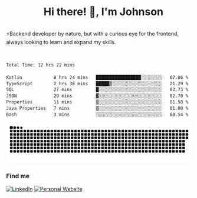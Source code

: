 <div id="user-content-toc">
  <ul align="center">
    <summary><h1 style="display: inline-block">Hi there! 👋, I'm Johnson</h1></summary>
  </ul>
</div>

⚡Backend developer by nature, but with a curious eye for the frontend, always looking to learn and expand my skills.

<br>


<!--START_SECTION:waka-->

```txt
Total Time: 12 hrs 22 mins

Kotlin            8 hrs 24 mins   █████████████████░░░░░░░░   67.86 %
TypeScript        2 hrs 38 mins   █████▒░░░░░░░░░░░░░░░░░░░   21.29 %
SQL               27 mins         █░░░░░░░░░░░░░░░░░░░░░░░░   03.73 %
JSON              20 mins         ▓░░░░░░░░░░░░░░░░░░░░░░░░   02.70 %
Properties        11 mins         ▒░░░░░░░░░░░░░░░░░░░░░░░░   01.58 %
Java Properties   7 mins          ▒░░░░░░░░░░░░░░░░░░░░░░░░   01.00 %
Bash              3 mins          ░░░░░░░░░░░░░░░░░░░░░░░░░   00.54 %
```

<!--END_SECTION:waka-->

<picture>
  <source  srcset="https://github.com/joshwambere/joshwambere/blob/output/github-contribution-grid-snake-dark.svg?palette=github-dark">
  <source  srcset="https://github.com/joshwambere/joshwambere/blob/output/github-contribution-grid-snake.svg">
  <img alt="github contribution grid snake animation" src="https://github.com/joshwambere/joshwambere/blob/output/github-contribution-grid-snake.svg">
</picture>

### Find me
<a href="https://www.linkedin.com/in/dusabe-johnson" target="_blank"><img src="https://img.shields.io/badge/LinkedIn-%230077B5.svg?&style=flat&logo=linkedin&logoColor=white" alt="LinkedIn"></a>
‎‎ [![Personal Website](https://img.shields.io/badge/visit-Johnsonis.me-blue)](https://johnsonis.me/)
